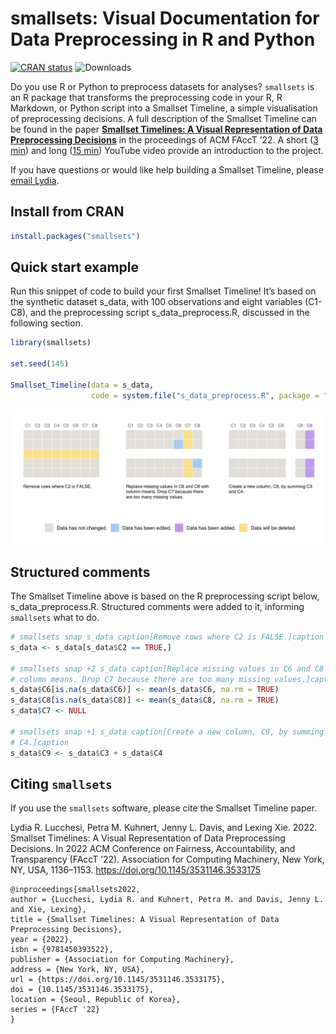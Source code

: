 # smallsets: Visual Documentation for Data Preprocessing in R and Python

[![CRAN
status](https://www.r-pkg.org/badges/version/smallsets)](https://CRAN.R-project.org/package=smallsets)
![Downloads](https://cranlogs.r-pkg.org/badges/grand-total/smallsets)

Do you use R or Python to preprocess datasets for analyses? `smallsets`
is an R package that transforms the preprocessing code in your R, R Markdown, or Python
script into a Smallset Timeline, a simple visualisation of preprocessing
decisions. A full description of the Smallset Timeline can be found in
the paper [**Smallset Timelines: A Visual Representation of Data Preprocessing
Decisions**](https://dl.acm.org/doi/abs/10.1145/3531146.3533175) in the proceedings of ACM FAccT ’22. A short ([3 min](https://www.youtube.com/watch?v=_fpn02h3IUo)) and long ([15 min](https://www.youtube.com/watch?v=I_ksOv6rj1Y)) YouTube video provide an introduction to the project.

If you have questions or would like help building a Smallset Timeline, please [email Lydia](mailto:lydia.lucchesi@anu.edu.au).

## Install from CRAN

``` r
install.packages("smallsets")
```

## Quick start example

Run this snippet of code to build your first Smallset Timeline! It’s
based on the synthetic dataset s_data, with 100 observations and eight
variables (C1-C8), and the preprocessing script s_data_preprocess.R,
discussed in the following section.

``` r
library(smallsets)

set.seed(145)

Smallset_Timeline(data = s_data,
                  code = system.file("s_data_preprocess.R", package = "smallsets"))
```

![](man/figures/quick-start-example-1.png)

## Structured comments

The Smallset Timeline above is based on the R preprocessing script
below, s_data_preprocess.R. Structured comments were added to it,
informing `smallsets` what to do.

``` r
# smallsets snap s_data caption[Remove rows where C2 is FALSE.]caption
s_data <- s_data[s_data$C2 == TRUE,]

# smallsets snap +2 s_data caption[Replace missing values in C6 and C8 with 
# column means. Drop C7 because there are too many missing values.]caption
s_data$C6[is.na(s_data$C6)] <- mean(s_data$C6, na.rm = TRUE)
s_data$C8[is.na(s_data$C8)] <- mean(s_data$C8, na.rm = TRUE)
s_data$C7 <- NULL

# smallsets snap +1 s_data caption[Create a new column, C9, by summing C3 and
# C4.]caption
s_data$C9 <- s_data$C3 + s_data$C4
```

## Citing `smallsets`

If you use the `smallsets` software, please cite the Smallset Timeline
paper.

Lydia R. Lucchesi, Petra M. Kuhnert, Jenny L. Davis, and Lexing Xie.
2022. Smallset Timelines: A Visual Representation of Data Preprocessing
Decisions. In 2022 ACM Conference on Fairness, Accountability, and
Transparency (FAccT ’22). Association for Computing Machinery, New York,
NY, USA, 1136–1153. <https://doi.org/10.1145/3531146.3533175>

    @inproceedings{smallsets2022, 
    author = {Lucchesi, Lydia R. and Kuhnert, Petra M. and Davis, Jenny L. and Xie, Lexing}, 
    title = {Smallset Timelines: A Visual Representation of Data Preprocessing Decisions}, 
    year = {2022}, 
    isbn = {9781450393522}, 
    publisher = {Association for Computing Machinery}, 
    address = {New York, NY, USA}, 
    url = {https://doi.org/10.1145/3531146.3533175}, 
    doi = {10.1145/3531146.3533175}, 
    location = {Seoul, Republic of Korea}, 
    series = {FAccT '22}
    }
